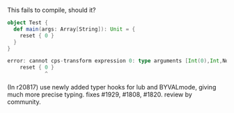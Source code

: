 This fails to compile, should it?

```scala
object Test {
  def main(args: Array[String]): Unit = {
    reset { 0 }
  }
}
```

```scala
error: cannot cps-transform expression 0: type arguments [Int(0),Int,Nothing] do not conform to method shiftUnit's type parameter bounds [A,B,C >: B]
    reset { 0 }
            ^
```
(In r20817) use newly added typer hooks for lub and BYVALmode, giving much more precise typing. fixes #1929, #1808, #1820. review by community.
